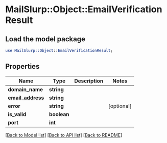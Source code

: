 # MailSlurp::Object::EmailVerificationResult

## Load the model package
```perl
use MailSlurp::Object::EmailVerificationResult;
```

## Properties
Name | Type | Description | Notes
------------ | ------------- | ------------- | -------------
**domain_name** | **string** |  | 
**email_address** | **string** |  | 
**error** | **string** |  | [optional] 
**is_valid** | **boolean** |  | 
**port** | **int** |  | 

[[Back to Model list]](../README#documentation-for-models) [[Back to API list]](../README#documentation-for-api-endpoints) [[Back to README]](../README)


